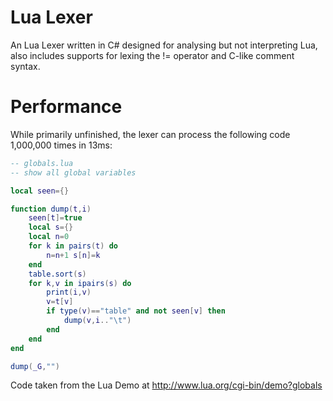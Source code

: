 Lua Lexer
=========

An Lua Lexer written in C# designed for analysing but not interpreting Lua, also includes supports for lexing the != operator and C-like comment syntax.

Performance
=========

While primarily unfinished, the lexer can process the following code 1,000,000 times in 13ms:

```lua
-- globals.lua
-- show all global variables

local seen={}

function dump(t,i)
	seen[t]=true
	local s={}
	local n=0
	for k in pairs(t) do
		n=n+1 s[n]=k
	end
	table.sort(s)
	for k,v in ipairs(s) do
		print(i,v)
		v=t[v]
		if type(v)=="table" and not seen[v] then
			dump(v,i.."\t")
		end
	end
end

dump(_G,"")
```

Code taken from the Lua Demo at http://www.lua.org/cgi-bin/demo?globals
